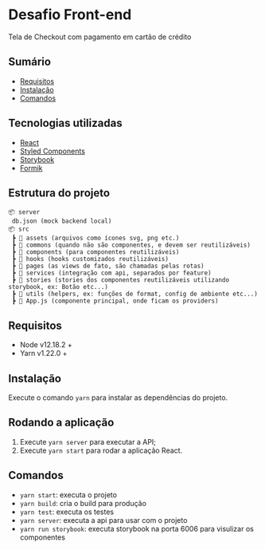 # Desafio Front-end

Tela de Checkout com pagamento em cartão de crédito

## Sumário

- [Requisitos](#requisitos)
- [Instalação](#instalação)
- [Comandos](#comandos)

## Tecnologias utilizadas

- [React](https://pt-br.reactjs.org/)
- [Styled Components](https://styled-components.com/)
- [Storybook](https://storybook.js.org/docs/react/get-started/introduction)
- [Formik](https://formik.org/docs/overview)

## Estrutura do projeto

```
📦 server
 db.json (mock backend local)
📦 src
 ┣ 📂 assets (arquivos como ícones svg, png etc.)
 ┣ 📂 commons (quando não são componentes, e devem ser reutilizáveis)
 ┣ 📂 components (para componentes reutilizáveis)
 ┣ 📂 hooks (hooks customizados reutilizáveis)
 ┣ 📂 pages (as views de fato, são chamadas pelas rotas)
 ┣ 📂 services (integração com api, separados por feature)
 ┣ 📂 stories (stories dos componentes reutilizáveis utilizando storybook, ex: Botão etc...)
 ┣ 📂 utils (helpers, ex: funções de format, config de ambiente etc...)
 ┣ 📜 App.js (componente principal, onde ficam os providers)
```

## Requisitos

- Node v12.18.2 +
- Yarn v1.22.0 +

## Instalação

Execute o comando `yarn` para instalar as dependências do projeto.

## Rodando a aplicação

1. Execute `yarn server` para executar a API;
1. Execute `yarn start` para rodar a aplicação React.

## Comandos

- `yarn start`: executa o projeto
- `yarn build`: cria o build para produção
- `yarn test`: executa os testes
- `yarn server`: executa a api para usar com o projeto
- `yarn run storybook`: executa storybook na porta 6006 para visulizar os componentes

